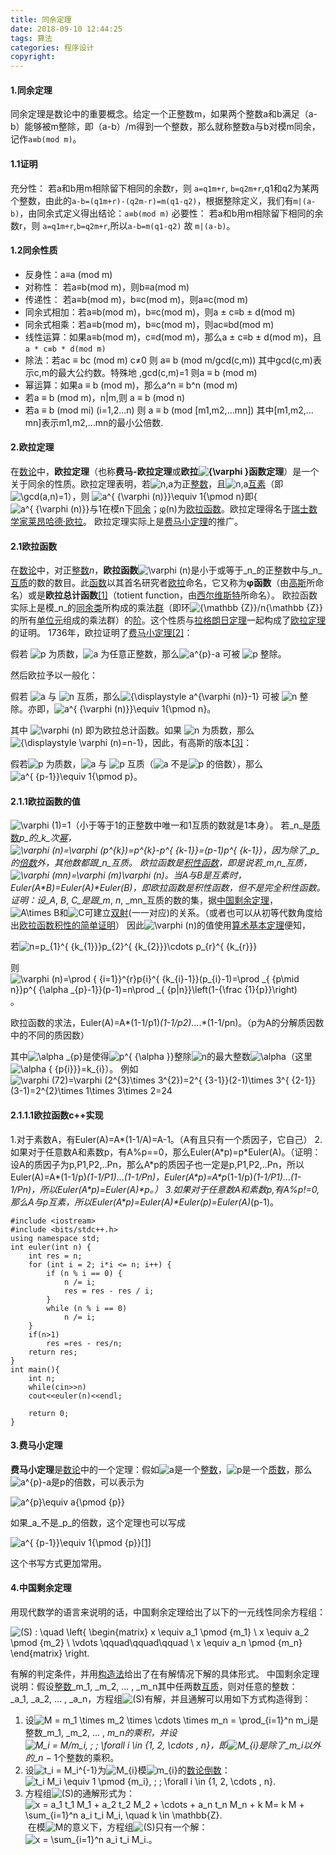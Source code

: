 ```yaml
---
title: 同余定理
date: 2018-09-10 12:44:25
tags: 算法
categories: 程序设计
copyright:
---
```


#### 1.同余定理

同余定理是数论中的重要概念。给定一个正整数m，如果两个整数a和b满足（a-b）能够被m整除，即（a-b）/m得到一个整数，那么就称整数a与b对模m同余，记作`a≡b(mod m)`。

#### 1.1证明

充分性： 若a和b用m相除留下相同的余数r，则 `a=q1m+r`, `b=q2m+r`,q1和q2为某两个整数，由此的`a-b=(q1m+r)-(q2m-r)=m(q1-q2)`，根据整除定义，我们有`m|(a-b)`，由同余式定义得出结论：`a≡b(mod m)` 必要性： 若a和b用m相除留下相同的余数r，则 `a=q1m+r`,`b=q2m+r`,所以`a-b=m(q1-q2)` 故 `m|(a-b)`。

#### 1.2**同余性质**

*   反身性：a≡a (mod m)
*   对称性： 若a≡b(mod m)，则b≡a(mod m)
*   传递性： 若a≡b(mod m)，b≡c(mod m)，则a≡c(mod m)
*   同余式相加：若a≡b(mod m)，b≡c(mod m)，则a ± c≡b ± d(mod m)
*   同余式相乘：若a≡b(mod m)，b≡c(mod m)，则ac≡bd(mod m)
*   线性运算：如果a≡b(mod m)，c≡d(mod m)，那么a ± c≡b ± d(mod m)，且`a * c≡b * d(mod m)`
*   除法：若ac ≡ bc (mod m) c≠0 则 a≡ b (mod m/gcd(c,m)) 其中gcd(c,m)表示c,m的最大公约数。特殊地 ,gcd(c,m)=1 则a ≡ b (mod m)
*   幂运算：如果a ≡ b (mod m)，那么a^n ≡ b^n (mod m)
*   若a ≡ b (mod m)，n|m,则 a ≡ b (mod n)
*   若a ≡ b (mod mi) (i=1,2…n) 则 a ≡ b (mod \[m1,m2,…mn\]) 其中\[m1,m2,…mn\]表示m1,m2,…mn的最小公倍数.

#### 2.欧拉定理

在[数论](https://zh.wikipedia.org/wiki/%E6%95%B0%E8%AE%BA "数论")中，**欧拉定理**（也称**费马-欧拉定理**或**欧拉![{\varphi }](https://wikimedia.org/api/rest_v1/media/math/render/svg/af3cb274a1344747f5d71f51dc671d5b4acf26df)函数定理**）是一个关于同余的性质。欧拉定理表明，若![n,a](https://wikimedia.org/api/rest_v1/media/math/render/svg/65f10f65fcba30f32673bd2ffe9f8e006f5a624b)为正[整数](https://zh.wikipedia.org/wiki/%E6%95%B4%E6%95%B0 "整数")，且![n,a](https://wikimedia.org/api/rest_v1/media/math/render/svg/65f10f65fcba30f32673bd2ffe9f8e006f5a624b)[互素](https://zh.wikipedia.org/wiki/%E4%BA%92%E7%B4%A0 "互素")（即![\gcd(a,n)=1](https://wikimedia.org/api/rest_v1/media/math/render/svg/0c817b95fb4d50b2b56da323d5a01c7369827df8)），则 ![a^{ {\varphi (n)}}\equiv 1{\pmod  n}](https://wikimedia.org/api/rest_v1/media/math/render/svg/2e818f3f88d3e71e569f171dd86f31e1903fdc55)即{![a^{ {\varphi (n)}}](https://wikimedia.org/api/rest_v1/media/math/render/svg/bb559a70a1b64bfa864fcb458ef9ebd027dc734e)与1在模n下[同余](https://zh.wikipedia.org/wiki/%E5%90%8C%E4%BD%99 "同余")；[φ](https://zh.wikipedia.org/wiki/%CE%A6 "Φ")(n)为[欧拉函数](https://zh.wikipedia.org/wiki/%E6%AC%A7%E6%8B%89%E5%87%BD%E6%95%B0 "欧拉函数")。欧拉定理得名于[瑞士](https://zh.wikipedia.org/wiki/%E7%91%9E%E5%A3%AB "瑞士")[数学家](https://zh.wikipedia.org/wiki/%E6%95%B0%E5%AD%A6%E5%AE%B6 "数学家")[莱昂哈德·欧拉](https://zh.wikipedia.org/wiki/%E8%8E%B1%E6%98%82%E5%93%88%E5%BE%B7%C2%B7%E6%AC%A7%E6%8B%89 "莱昂哈德·欧拉")。 欧拉定理实际上是[费马小定理](https://zh.wikipedia.org/wiki/%E8%B4%B9%E9%A9%AC%E5%B0%8F%E5%AE%9A%E7%90%86 "费马小定理")的推广。

#### 2.1欧拉函数

在[数论](https://zh.wikipedia.org/wiki/%E6%95%B8%E8%AB%96 "数论")中，对正[整数](https://zh.wikipedia.org/wiki/%E6%95%B4%E6%95%B8 "整数")_n_，**欧拉函数**![\varphi (n)](https://wikimedia.org/api/rest_v1/media/math/render/svg/f067864064667dd5f8b2508b9cbf983d89788629)是小于或等于_n_的正整数中与_n_[互质](https://zh.wikipedia.org/wiki/%E4%BA%92%E8%B3%AA "互质")的数的数目。此[函数](https://zh.wikipedia.org/wiki/%E5%87%BD%E6%95%B0_(%E6%95%B0%E5%AD%A6) "函数 (数学)")以其首名研究者[欧拉](https://zh.wikipedia.org/wiki/%E6%AD%90%E6%8B%89 "欧拉")命名，它又称为**φ函数**（由[高斯](https://zh.wikipedia.org/wiki/%E5%8D%A1%E7%88%BE%C2%B7%E5%BC%97%E9%87%8C%E5%BE%B7%E9%87%8C%E5%B8%8C%C2%B7%E9%AB%98%E6%96%AF "卡尔·弗里德里希·高斯")所命名）或是**欧拉总计函数**[\[1\]](https://zh.wikipedia.org/wiki/%E6%AC%A7%E6%8B%89%E5%87%BD%E6%95%B0#cite_note-1)（totient function，由[西尔维斯特](https://zh.wikipedia.org/wiki/%E8%A9%B9%E5%A7%86%E6%96%AF%C2%B7%E7%B4%84%E7%91%9F%E5%A4%AB%C2%B7%E8%A5%BF%E7%88%BE%E7%B6%AD%E6%96%AF%E7%89%B9 "詹姆斯·约瑟夫·西尔维斯特")所命名）。 欧拉函数实际上是模_n_的[同余类](https://zh.wikipedia.org/wiki/%E5%90%8C%E4%BD%99 "同余")所构成的乘法[群](https://zh.wikipedia.org/wiki/%E7%BE%A4 "群")（即环![{\mathbb  {Z}}/n{\mathbb  {Z}}](https://wikimedia.org/api/rest_v1/media/math/render/svg/f2120ebbc85f91df66c6de5446367bf9fd620844)的所有[单位元](https://zh.wikipedia.org/wiki/%E5%8D%95%E4%BD%8D%E5%85%83 "单位元")组成的乘法群）的[阶](https://zh.wikipedia.org/wiki/%E9%98%B6_(%E7%BE%A4%E8%AE%BA) "阶 (群论)")。这个性质与[拉格朗日定理](https://zh.wikipedia.org/wiki/%E6%8B%89%E6%A0%BC%E6%9C%97%E6%97%A5%E5%AE%9A%E7%90%86_(%E7%BE%A4%E8%AB%96) "拉格朗日定理 (群论)")一起构成了[欧拉定理](https://zh.wikipedia.org/wiki/%E6%AC%A7%E6%8B%89%E5%AE%9A%E7%90%86_(%E6%95%B0%E8%AE%BA) "欧拉定理 (数论)")的证明。 1736年，欧拉证明了[费马小定理](https://zh.wikipedia.org/wiki/%E8%B4%B9%E9%A9%AC%E5%B0%8F%E5%AE%9A%E7%90%86 "费马小定理")[\[2\]](https://zh.wikipedia.org/wiki/%E6%AC%A7%E6%8B%89%E5%87%BD%E6%95%B0#cite_note-2)：

假若 ![p](https://wikimedia.org/api/rest_v1/media/math/render/svg/81eac1e205430d1f40810df36a0edffdc367af36) 为质数，![a](https://wikimedia.org/api/rest_v1/media/math/render/svg/ffd2487510aa438433a2579450ab2b3d557e5edc) 为任意正整数，那么![a^{p}-a](https://wikimedia.org/api/rest_v1/media/math/render/svg/19d2c5988bbf8e9f6e56a73c5b0d8391422f81ab) 可被 ![p](https://wikimedia.org/api/rest_v1/media/math/render/svg/81eac1e205430d1f40810df36a0edffdc367af36) 整除。

然后欧拉予以一般化：

假若 ![a](https://wikimedia.org/api/rest_v1/media/math/render/svg/ffd2487510aa438433a2579450ab2b3d557e5edc) 与 ![n](https://wikimedia.org/api/rest_v1/media/math/render/svg/a601995d55609f2d9f5e233e36fbe9ea26011b3b) 互质，那么![{\displaystyle a^{\varphi (n)}-1}](https://wikimedia.org/api/rest_v1/media/math/render/svg/a7af767c337f9b624c5c058355e0a4ee644622b0) 可被 ![n](https://wikimedia.org/api/rest_v1/media/math/render/svg/a601995d55609f2d9f5e233e36fbe9ea26011b3b) 整除。亦即，![a^{ {\varphi (n)}}\equiv 1{\pmod  n}](https://wikimedia.org/api/rest_v1/media/math/render/svg/2e818f3f88d3e71e569f171dd86f31e1903fdc55)。

其中 ![\varphi (n)](https://wikimedia.org/api/rest_v1/media/math/render/svg/f067864064667dd5f8b2508b9cbf983d89788629) 即为欧拉总计函数。如果 ![n](https://wikimedia.org/api/rest_v1/media/math/render/svg/a601995d55609f2d9f5e233e36fbe9ea26011b3b) 为质数，那么 ![{\displaystyle \varphi (n)=n-1}](https://wikimedia.org/api/rest_v1/media/math/render/svg/2346a999a996e4a6f15819a49e41fc4ea3d6d39d)，因此，有高斯的版本[\[3\]](https://zh.wikipedia.org/wiki/%E6%AC%A7%E6%8B%89%E5%87%BD%E6%95%B0#cite_note-3)：

假若![p](https://wikimedia.org/api/rest_v1/media/math/render/svg/81eac1e205430d1f40810df36a0edffdc367af36) 为质数，![a](https://wikimedia.org/api/rest_v1/media/math/render/svg/ffd2487510aa438433a2579450ab2b3d557e5edc) 与 ![p](https://wikimedia.org/api/rest_v1/media/math/render/svg/81eac1e205430d1f40810df36a0edffdc367af36) 互质（![a](https://wikimedia.org/api/rest_v1/media/math/render/svg/ffd2487510aa438433a2579450ab2b3d557e5edc) 不是![p](https://wikimedia.org/api/rest_v1/media/math/render/svg/81eac1e205430d1f40810df36a0edffdc367af36) 的倍数），那么 ![a^{ {p-1}}\equiv 1{\pmod  p}](https://wikimedia.org/api/rest_v1/media/math/render/svg/5b71e80b05f598bfd9ac9618c87a94323e41e688)。

#### 2.1.1欧拉函数的值

![\varphi (1)=1](https://wikimedia.org/api/rest_v1/media/math/render/svg/84de049893e3f6d3a1d4e84570acce498c38d469)（小于等于1的正整数中唯一和1互质的数就是1本身）。 若_n_是[质数](https://zh.wikipedia.org/wiki/%E8%B3%AA%E6%95%B8 "质数")_p_的_k_次[幂](https://zh.wikipedia.org/wiki/%E5%86%AA "幂")，![\varphi (n)=\varphi (p^{k})=p^{k}-p^{ {k-1}}=(p-1)p^{ {k-1}}](https://wikimedia.org/api/rest_v1/media/math/render/svg/1415c3d448334af031e75ba3907e7eca8480a5a8)，因为除了_p_的[倍数](https://zh.wikipedia.org/wiki/%E5%80%8D%E6%95%B8 "倍数")外，其他数都跟_n_互质。 欧拉函数是[积性函数](https://zh.wikipedia.org/wiki/%E7%A9%8D%E6%80%A7%E5%87%BD%E6%95%B8 "积性函数")，即是说若_m_,_n_互质，![\varphi (mn)=\varphi (m)\varphi (n)](https://wikimedia.org/api/rest_v1/media/math/render/svg/9699cf6fa599218521c48d04ff226dcfbd1f92ce)。当A与B是互素时，Euler(A\*B)=Euler(A)\*Euler(B)，即欧拉函数是积性函数，但不是完全积性函数。 证明：设_A_, _B_, _C_是跟_m_, _n_, _mn_互质的数的集，据[中国剩余定理](https://zh.wikipedia.org/wiki/%E4%B8%AD%E5%9C%8B%E5%89%A9%E9%A4%98%E5%AE%9A%E7%90%86 "中国剩余定理")，![A\times B](https://wikimedia.org/api/rest_v1/media/math/render/svg/65f31ae45b0098f06b5d22c38d317eb097a88fa9)和![C](https://wikimedia.org/api/rest_v1/media/math/render/svg/4fc55753007cd3c18576f7933f6f089196732029)可建立[双射](https://zh.wikipedia.org/wiki/%E5%8F%8C%E5%B0%84 "双射")(一一对应)的关系。（或者也可以从初等代数角度给出[欧拉函数积性的简单证明](https://zh.wikipedia.org/w/index.php?title=%E6%AC%A7%E6%8B%89%E5%87%BD%E6%95%B0%E7%A7%AF%E6%80%A7%E7%9A%84%E7%AE%80%E5%8D%95%E8%AF%81%E6%98%8E&action=edit&redlink=1 "欧拉函数积性的简单证明（页面不存在）")） 因此![\varphi (n)](https://wikimedia.org/api/rest_v1/media/math/render/svg/f067864064667dd5f8b2508b9cbf983d89788629)的值使用[算术基本定理](https://zh.wikipedia.org/wiki/%E7%AE%97%E8%A1%93%E5%9F%BA%E6%9C%AC%E5%AE%9A%E7%90%86 "算术基本定理")便知，

若![n=p_{1}^{ {k_{1}}}p_{2}^{ {k_{2}}}\cdots p_{r}^{ {k_{r}}}](https://wikimedia.org/api/rest_v1/media/math/render/svg/52f9538221d0fcae917b57da97b72ef3fca710ff)

则![\varphi (n)=\prod _{ {i=1}}^{r}p_{i}^{ {k_{i}-1}}(p_{i}-1)=\prod _{ {p\mid n}}p^{ {\alpha _{p}-1}}(p-1)=n\prod _{ {p|n}}\left(1-{\frac  {1}{p}}\right)](https://wikimedia.org/api/rest_v1/media/math/render/svg/ad6e2b0c32f6fa6a054226cace33ecc66ceec18d)。

欧拉函数的求法，Euler(A)=A*(1-1/p1)*(1-1/p2)*....*(1-1/pn)。（p为A的分解质因数中的不同的质因数）

其中![\alpha _{p}](https://wikimedia.org/api/rest_v1/media/math/render/svg/5c48aa9000af59f94d3022f58beadb61cea7d8b5)是使得![p^{ {\alpha }}](https://wikimedia.org/api/rest_v1/media/math/render/svg/0fc4e1d2e0eb9fbc9821482a97ad563c500f9ff3)整除![n](https://wikimedia.org/api/rest_v1/media/math/render/svg/a601995d55609f2d9f5e233e36fbe9ea26011b3b)的最大整数![\alpha ](https://wikimedia.org/api/rest_v1/media/math/render/svg/b79333175c8b3f0840bfb4ec41b8072c83ea88d3)（这里![\alpha _{ {p_{i}}}=k_{i}](https://wikimedia.org/api/rest_v1/media/math/render/svg/7239120b2b3bfb64f68b169a2a5e406576c6d5b0)）。 例如![\varphi (72)=\varphi (2^{3}\times 3^{2})=2^{ {3-1}}(2-1)\times 3^{ {2-1}}(3-1)=2^{2}\times 1\times 3\times 2=24](https://wikimedia.org/api/rest_v1/media/math/render/svg/b1ad25e057815af1b8cbe0eb63a73a7ec4619502)

#### 2.1.1.1欧拉函数c++实现

1.对于素数A，有Euler(A)=A*(1-1/A)=A-1。（A有且只有一个质因子，它自己） 2.如果对于任意数A和素数p，有A%p==0，那么Euler(A\*p)=p\*Euler(A)。（证明：设A的质因子为p,P1,P2,..Pn，那么A\*p的质因子也一定是p,P1,P2,..Pn，所以Euler(A)=A\*(1-1/p)*(1-1/P1)*...*(1-1/Pn)，Euler(A\*p)=A\*p*(1-1/p)*(1-1/P1)*...*(1-1/Pn)，所以Euler(A\*p)=Euler(A)\*p。） 3.如果对于任意数A和素数p,有A%p!=0,那么A与p互素，所以Euler(A\*p)=Euler(A)\*Euler(p)=Euler(A)*(p-1)。
```
#include <iostream>
#include <bits/stdc++.h>
using namespace std;
int euler(int n) {
    int res = n;
    for (int i = 2; i*i <= n; i++) {
        if (n % i == 0) {
            n /= i;
            res = res - res / i;
        }
        while (n % i == 0)
            n /= i;
    }
    if(n>1)
        res =res - res/n;
    return res;
}
int main(){
    int n;
    while(cin>>n)
    cout<<euler(n)<<endl;

    return 0;
}
```
#### 3.**费马小定理**

**费马小定理**是[数论](https://zh.wikipedia.org/wiki/%E6%95%B0%E8%AE%BA "数论")中的一个定理：假如![a](https://wikimedia.org/api/rest_v1/media/math/render/svg/ffd2487510aa438433a2579450ab2b3d557e5edc)是一个[整数](https://zh.wikipedia.org/wiki/%E6%95%B4%E6%95%B0 "整数")，![p](https://wikimedia.org/api/rest_v1/media/math/render/svg/81eac1e205430d1f40810df36a0edffdc367af36)是一个[质数](https://zh.wikipedia.org/wiki/%E8%B3%AA%E6%95%B8 "质数")，那么![a^{p}-a](https://wikimedia.org/api/rest_v1/media/math/render/svg/19d2c5988bbf8e9f6e56a73c5b0d8391422f81ab)是p的倍数，可以表示为

![a^{p}\equiv a{\pmod  {p}}](https://wikimedia.org/api/rest_v1/media/math/render/svg/7ff656f721894b9a50a2b1d18538463a6a4ec15f)

如果_a_不是_p_的倍数，这个定理也可以写成

![a^{ {p-1}}\equiv 1{\pmod  {p}}](https://wikimedia.org/api/rest_v1/media/math/render/svg/5b71e80b05f598bfd9ac9618c87a94323e41e688)[\[1\]](https://zh.wikipedia.org/wiki/%E8%B4%B9%E9%A9%AC%E5%B0%8F%E5%AE%9A%E7%90%86#cite_note-1)

这个书写方式更加常用。

#### 4.中国剩余定理

用现代数学的语言来说明的话，中国剩余定理给出了以下的一元线性同余方程组：

![(S) : \quad \left\{ \begin{matrix} x \equiv a_1 \pmod {m_1} \\ x \equiv a_2 \pmod {m_2} \\ \vdots \qquad\qquad\qquad \\ x \equiv a_n \pmod {m_n} \end{matrix} \right.](https://wikimedia.org/api/rest_v1/media/math/render/svg/b3e3b83a47f7942fa7337d9157658625d6685ef0)

有解的判定条件，并用[构造法](https://zh.wikipedia.org/wiki/%E6%9E%84%E9%80%A0%E6%B3%95 "构造法")给出了在有解情况下解的具体形式。 中国剩余定理说明：假设[整数](https://zh.wikipedia.org/wiki/%E6%95%B4%E6%95%B0 "整数")_m_1, _m_2, ... , _m_n其中任两数[互质](https://zh.wikipedia.org/wiki/%E4%BA%92%E8%B3%AA "互素")，则对任意的整数：_a_1, _a_2, ... , _a_n，方程组![(S)](https://wikimedia.org/api/rest_v1/media/math/render/svg/e7fcd27e8d01fdf5fe00da4f97045f079cd97bff)有解，并且通解可以用如下方式构造得到：

1.  设![M = m_1 \times m_2 \times \cdots \times m_n = \prod_{i=1}^n m_i](https://wikimedia.org/api/rest_v1/media/math/render/svg/10b41471778d5a1c10a6fb0a564a8c483df606e2)是整数_m_1, _m_2, ... , _m_n的乘积，并设![M_i = M/m_i, \; \; \forall i \in \{1, 2, \cdots , n\}](https://wikimedia.org/api/rest_v1/media/math/render/svg/39b20c626ec6b04a3cbd13c524172c3638371f74)，即![M_{i}](https://wikimedia.org/api/rest_v1/media/math/render/svg/eda8fd06f1cd5de22ed07385a0f8aa19773b2de9)是除了_m_i以外的_n_ − 1个整数的乘积。
2.  设![t_i = M_i^{-1}](https://wikimedia.org/api/rest_v1/media/math/render/svg/bd32f7173a32d940eb3f995e732359ccd741ffba)为![M_{i}](https://wikimedia.org/api/rest_v1/media/math/render/svg/eda8fd06f1cd5de22ed07385a0f8aa19773b2de9)模![m_{i}](https://wikimedia.org/api/rest_v1/media/math/render/svg/95ec8e804f69706d3f5ad235f4f983220c8df7c2)的[数论倒数](https://zh.wikipedia.org/wiki/%E6%95%B0%E8%AE%BA%E5%80%92%E6%95%B0 "数论倒数")：![t_i M_i \equiv 1 \pmod {m_i},  \; \; \forall i \in \{1, 2, \cdots , n\}.](https://wikimedia.org/api/rest_v1/media/math/render/svg/e764e813b4b993880932c6b080b56f3aa2b9ea59)
3.  方程组![(S)](https://wikimedia.org/api/rest_v1/media/math/render/svg/e7fcd27e8d01fdf5fe00da4f97045f079cd97bff)的通解形式为：![x = a_1 t_1 M_1 + a_2 t_2 M_2 + \cdots + a_n t_n M_n + k M= k M + \sum_{i=1}^n a_i t_i M_i, \quad k \in \mathbb{Z}.](https://wikimedia.org/api/rest_v1/media/math/render/svg/105e4e1aa217620e7ebfa31a2c894845dd2ca1df) 在模![M](https://wikimedia.org/api/rest_v1/media/math/render/svg/f82cade9898ced02fdd08712e5f0c0151758a0dd)的意义下，方程组![(S)](https://wikimedia.org/api/rest_v1/media/math/render/svg/e7fcd27e8d01fdf5fe00da4f97045f079cd97bff)只有一个解：![x = \sum_{i=1}^n a_i t_i M_i.](https://wikimedia.org/api/rest_v1/media/math/render/svg/56e89d12fd609dc39d5c6919c2d9c47252dbf829)。